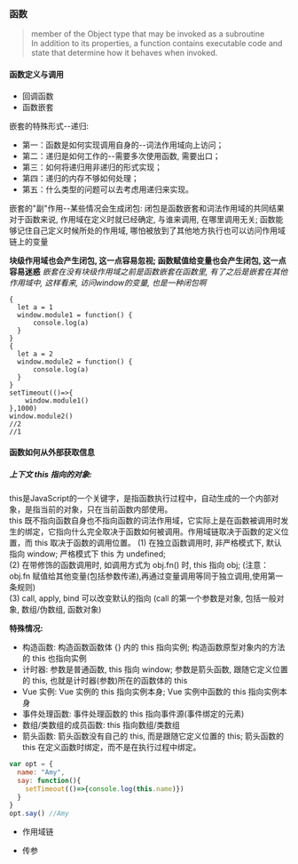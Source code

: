 ### 函数
> member of the Object type that may be invoked as a subroutine  
In addition to its properties, a function contains executable code and state that determine how it behaves when invoked.

#### 函数定义与调用
- 回调函数
- 函数嵌套

嵌套的特殊形式--递归:
- 第一：函数是如何实现调用自身的--词法作用域向上访问；
- 第二：递归是如何工作的--需要多次使用函数, 需要出口；
- 第三：如何将递归用非递归的形式实现；
- 第四：递归的内存不够如何处理；
- 第五：什么类型的问题可以去考虑用递归来实现。

嵌套的"副"作用--某些情况会生成闭包:
闭包是函数嵌套和词法作用域的共同结果
对于函数来说, 作用域在定义时就已经确定, 与谁来调用, 在哪里调用无关; 函数能够记住自己定义时候所处的作用域, 哪怕被放到了其他地方执行也可以访问作用域链上的变量

**块级作用域也会产生闭包, 这一点容易忽视; 函数赋值给变量也会产生闭包, 这一点容易迷惑**
*嵌套在没有块级作用域之前是函数嵌套在函数里, 有了之后是嵌套在其他作用域中, 这样看来, 访问window的变量, 也是一种闭包啊*

```
{
  let a = 1
  window.module1 = function() {
      console.log(a)
  }
}      
{
  let a = 2
  window.module2 = function() {
      console.log(a)
  }
}     
setTimeout(()=>{
    window.module1()
},1000)
window.module2()
//2
//1
```

#### 函数如何从外部获取信息
##### 上下文 this 指向的对象:
this是JavaScript的一个关键字，是指函数执行过程中，自动生成的一个内部对象，是指当前的对象，只在当前函数内部使用。  
this 既不指向函数自身也不指向函数的词法作用域，它实际上是在函数被调用时发生的绑定，它指向什么完全取决于函数如何被调用。作用域链取决于函数的定义位置，而 this 取决于函数的调用位置。
(1) 在独立函数调用时, 非严格模式下, 默认指向 window; 严格模式下 this 为 undefined;  
(2) 在带修饰的函数调用时, 如调用方式为 obj.fn() 时, this 指向 obj; (注意：obj.fn 赋值给其他变量(包括参数传递),再通过变量调用等同于独立调用,使用第一条规则)  
(3) call, apply, bind 可以改变默认的指向 (call 的第一个参数是对象, 包括一般对象, 数组/伪数组, 函数对象)  

**特殊情况:**
- 构造函数: 构造函数函数体 {} 内的 this 指向实例; 构造函数原型对象内的方法的 this 也指向实例
- 计时器: 参数是普通函数, this 指向 window; 参数是箭头函数, 跟随它定义位置的 this, 也就是计时器(参数)所在的函数体的 this
- Vue 实例: Vue 实例的 this 指向实例本身; Vue 实例中函数的 this 指向实例本身
- 事件处理函数: 事件处理函数的 this 指向事件源(事件绑定的元素)
- 数组/类数组的成员函数: this 指向数组/类数组
- 箭头函数: 箭头函数没有自己的 this, 而是跟随它定义位置的 this; 箭头函数的 this 在定义函数时绑定，而不是在执行过程中绑定。

```js
var opt = {
  name: "Amy",
  say: function(){
    setTimeout(()=>{console.log(this.name)})
  }
}
opt.say() //Amy
```
- 作用域链

- 传参